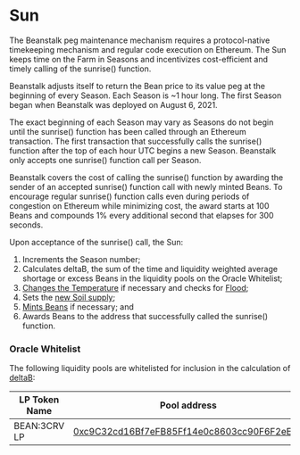 # Sun

The Beanstalk peg maintenance mechanism requires a protocol-native timekeeping mechanism and regular code execution on Ethereum. The Sun keeps time on the Farm in Seasons and incentivizes cost-efficient and timely calling of the sunrise() function.

Beanstalk adjusts itself to return the Bean price to its value peg at the beginning of every Season. Each Season is \~1 hour long. The first Season began when Beanstalk was deployed on August 6, 2021.

The exact beginning of each Season may vary as Seasons do not begin until the sunrise() function has been called through an Ethereum transaction. The first transaction that successfully calls the sunrise() function after the top of each hour UTC begins a new Season. Beanstalk only accepts one sunrise() function call per Season.

Beanstalk covers the cost of calling the sunrise() function by awarding the sender of an accepted sunrise() function call with newly minted Beans. To encourage regular sunrise() function calls even during periods of congestion on Ethereum while minimizing cost, the award starts at 100 Beans and compounds 1% every additional second that elapses for 300 seconds.

Upon acceptance of the sunrise() call, the Sun:

1. Increments the Season number;
2. Calculates deltaB, the sum of the time and liquidity weighted average shortage or excess Beans in the liquidity pools on the Oracle Whitelist;
3. [Changes the Temperature](../peg-maintenance/temperature.md) if necessary and checks for [Flood](../peg-maintenance/flood.md);
4. Sets the [new Soil supply](../peg-maintenance/overview.md#soil-supply);
5. [Mints Beans](../peg-maintenance/overview.md#bean-supply) if necessary; and
6. Awards Beans to the address that successfully called the sunrise() function.

### Oracle Whitelist

The following liquidity pools are whitelisted for inclusion in the calculation of [deltaB](../additional-resources/glossary.md#deltab):

| LP Token Name | Pool address                                                                                                          |
| ------------- | --------------------------------------------------------------------------------------------------------------------- |
| BEAN:3CRV LP  | [0xc9C32cd16Bf7eFB85Ff14e0c8603cc90F6F2eE49](https://etherscan.io/address/0xc9C32cd16Bf7eFB85Ff14e0c8603cc90F6F2eE49) |

